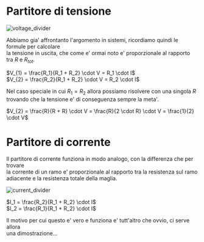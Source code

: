 # Partitore di tensione  

![voltage_divider](https://user-images.githubusercontent.com/7195133/206300542-a598b6ec-64ab-4286-a986-32d201726c78.jpg)

Abbiamo gia' affrontanto l'argomento in sistemi, ricordiamo quindi le formule per calcolare   
la tensione in uscita, che come e' ormai noto e' proporzionale al rapporto tra $R$ e $R_{tot}$.  

$V_{1} = \frac{R_1}{R_1 + R_2} \cdot V = R_1 \cdot I$  
$V_{2} = \frac{R_2}{R_1 + R_2} \cdot V = R_2 \cdot I$  

Nel caso speciale in cui $R_1 = R_2$ allora possiamo risolvere con una singola $R$  
trovando che la tensione e' di conseguenza sempre la meta'.

$V_{2} = \frac{R}{R + R} \cdot V = \frac{R}{2 \cdot R} \cdot V = \frac{1}{2} \cdot V$  


# Partitore di corrente  

Il partitore di corrente funziona in modo analogo, con la differenza che per trovare  
la corrente di un ramo e' proporzionale al rapporto tra la resistenza sul ramo adiacente e la resistenza totale della maglia.

![current_divider](https://user-images.githubusercontent.com/7195133/206303085-030a721a-70d3-4ece-9147-04c5e3dee3c7.jpg)  

$I_1 = \frac{R_2}{R_1 + R_2} \cdot I$  
$I_2 = \frac{R_1}{R_1 + R_2} \cdot I$  

Il motivo per cui questo e' vero e funziona e' tutt'altro che ovvio, ci serve allora  
una dimostrazione...
